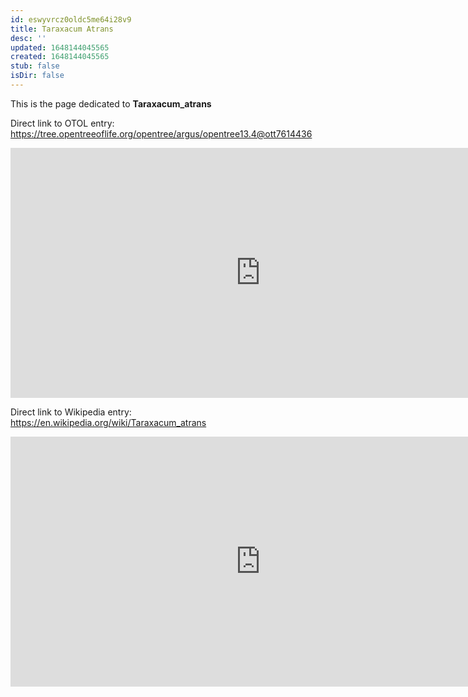 ```yaml
---
id: eswyvrcz0oldc5me64i28v9
title: Taraxacum Atrans
desc: ''
updated: 1648144045565
created: 1648144045565
stub: false
isDir: false
---
```

This is the page dedicated to **Taraxacum_atrans**


Direct link to OTOL entry: https://tree.opentreeoflife.org/opentree/argus/opentree13.4@ott7614436



<html>
    <body>
    <iframe src="https://tree.opentreeoflife.org/opentree/argus/opentree13.4@ott7614436"
    width="800" height="400" frameborder="0" allowfullscreen> </iframe>
    </body>
</html>
    


Direct link to Wikipedia entry: https://en.wikipedia.org/wiki/Taraxacum_atrans



<html>
    <body>
    <iframe src="https://en.wikipedia.org/wiki/Taraxacum_atrans"
    width="800" height="400" frameborder="0" allowfullscreen> </iframe>
    </body>
</html>
    
